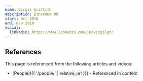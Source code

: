 ```yaml
---
name: Virgil Griffith
description: Ethereum OG
start: Oct 2016
end: Nov 2019
social:
  linkedin: https://www.linkedin.com/in/virgilgr/
---
```


## References

This page is referenced from the following articles and videos:

- [People]({{ '/people/' | relative_url }}) - Referenced in content